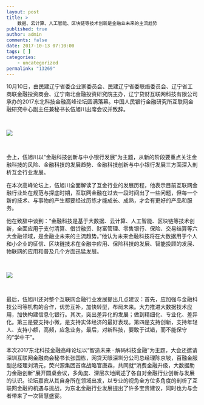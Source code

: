```yaml
---
layout: post
title: >
    数据、云计算、人工智能、区块链等技术创新是金融业未来的主流趋势
published: true
author: admin
comments: false
date: 2017-10-13 07:10:00
tags: [ ]
categories:
    - uncategorized
permalink: "13269"
---
```

10月10日，由民建辽宁省委企业家委员会、民建辽宁省委联络委员会、辽宁省工商联金融投资商会、辽宁南北金融投资研究院主办，辽宁贷财互联网科技有限公司承办的2017东北科技金融高峰论坛圆满落幕。中国人民银行金融研究所互联网金融研究中心副主任兼秘书长伍旭川出席会议并致辞。

&nbsp;

![][1]

&nbsp;

会上，伍旭川以“金融科技创新与中小银行发展”为主题，从新的阶段要重点关注金融科技的风险、金融科技的发展趋势、金融科技创新与中小银行发展三方面深入剖析互金行业发展。
  
在本次高峰论坛上，伍旭川全面解读了互金行业的发展历程，他表示目前互联网金融行业处在规范与探底时期，互联网金融在过去一段时间出了一些问题，但每一个新的技术、与事物的产生都要经过历练才能成长、成熟，才会有更好的产品和服务。
  
他在致辞中谈到：“金融科技是基于大数据、云计算、人工智能、区块链等技术创新，全面应用于支付清算、借贷融资、财富管理、零售银行、保险、交易结算等六大金融领域，是金融业未来的主流趋势。”他认为未来金融科技将在大数据用于个人和小企业的征信、区块链技术在金融中应用、保险科技的发展、智能投顾的发展、物联网的应用和普及几个方面迅猛发展。

&nbsp;

![][2]

&nbsp;

最后，伍旭川还对整个互联网金融行业发展提出几点建议：首先，应加强与金融科技公司等机构的合作，优势互补，加快转型，布局未来。大力推进大数据技术应用，加快构建信息化银行。其次，突出差异化的发展；做到精细化、专业化、差异化。第三是要支持小微，是支持实体经济的最好表现。第四是支持创新，支持年轻人、支持小额，高频，应急业务。最后，对新科技，要敢于试错，而不能保守的“学中干”。
  
本次2017东北科技金融高峰论坛以“智造未来 · 解码科技金融”为主题，大会还邀请深圳互联网金融商会秘书长张国栋，网贷天眼深圳分公司总经理陈京坡，百融金服副总经理刘清元，荧兴源集团首席战略官唐森，共同就“消费金融升级，大数据助力金融创新”展开圆桌会议，多角度、深层次地阐述了各自对金融行业创新与发展的认识。论坛嘉宾从其自身所在领域出发，以专业的视角全方位多角度的剖析了互联网金融的机遇与挑战，为东北金融行业发展提出了许多宝贵建议，同时也为与会者带来了一次智慧盛宴。

 [1]: http://yongz.com/yz/wp-content/uploads/2017/10/7645d6a6a75494f89d560842accb3efb.png
 [2]: http://yongz.com/yz/wp-content/uploads/2017/10/ff1906b5b09e55651d9f38d64330ebf0.png